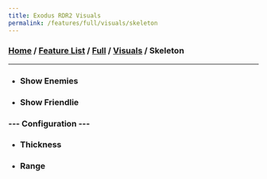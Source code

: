 ```yaml
---
title: Exodus RDR2 Visuals
permalink: /features/full/visuals/skeleton
---
```

### [Home](/) / [Feature List](/features) / [Full](/features/full) / [Visuals](/features/full/visuals) / Skeleton
---
- ### Show Enemies 
- ### Show Friendlie
### --- Configuration ---
- ### Thickness
- ### Range
